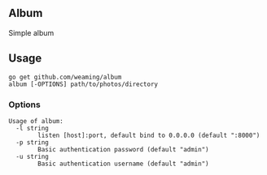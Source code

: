 ## Album

Simple album

## Usage

    go get github.com/weaming/album
    album [-OPTIONS] path/to/photos/directory
    
### Options

    Usage of album:
      -l string
            listen [host]:port, default bind to 0.0.0.0 (default ":8000")
      -p string
            Basic authentication password (default "admin")
      -u string
            Basic authentication username (default "admin")
